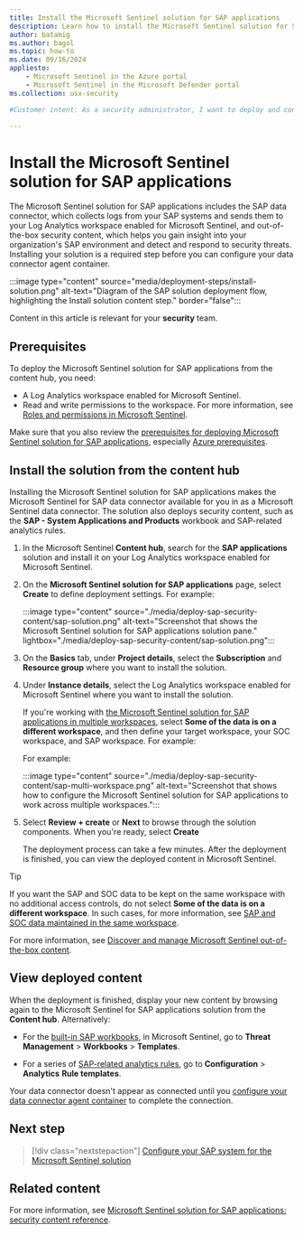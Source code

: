```yaml
---
title: Install the Microsoft Sentinel solution for SAP applications
description: Learn how to install the Microsoft Sentinel solution for SAP applications from the content hub to your Log Analytics workspace enabled for Microsoft Sentinel.
author: batamig
ms.author: bagol
ms.topic: how-to
ms.date: 09/16/2024
appliesto:
    - Microsoft Sentinel in the Azure portal
    - Microsoft Sentinel in the Microsoft Defender portal
ms.collection: usx-security

#Customer intent: As a security administrator, I want to deploy and configure security monitoring for SAP applications using Microsoft Sentinel so that I can enhance the security posture and threat detection capabilities of my SAP environment.

---
```


# Install the Microsoft Sentinel solution for SAP applications

The Microsoft Sentinel solution for SAP applications includes the SAP data connector, which collects logs from your SAP systems and sends them to your Log Analytics workspace enabled for Microsoft Sentinel, and out-of-the-box security content, which helps you gain insight into your organization's SAP environment and detect and respond to security threats. Installing your solution is a required step before you can configure your data connector agent container.

:::image type="content" source="media/deployment-steps/install-solution.png" alt-text="Diagram of the SAP solution deployment flow, highlighting the Install solution content step." border="false":::

Content in this article is relevant for your **security** team.

## Prerequisites

To deploy the Microsoft Sentinel solution for SAP applications from the content hub, you need:

- A Log Analytics workspace enabled for Microsoft Sentinel.
- Read and write permissions to the workspace. For more information, see [Roles and permissions in Microsoft Sentinel](../roles.md).

Make sure that you also review the [prerequisites for deploying Microsoft Sentinel solution for SAP applications](prerequisites-for-deploying-sap-continuous-threat-monitoring.md), especially [Azure prerequisites](prerequisites-for-deploying-sap-continuous-threat-monitoring.md#azure-prerequisites).

## Install the solution from the content hub

Installing the Microsoft Sentinel solution for SAP applications makes the Microsoft Sentinel for SAP data connector available for you in as a Microsoft Sentinel data connector. The solution also deploys security content, such as the **SAP - System Applications and Products** workbook and SAP-related analytics rules.

1. In the Microsoft Sentinel **Content hub**, search for the **SAP applications** solution and install it on your Log Analytics workspace enabled for Microsoft Sentinel. 

1. On the **Microsoft Sentinel solution for SAP applications** page, select **Create** to define deployment settings. For example:

    :::image type="content" source="./media/deploy-sap-security-content/sap-solution.png" alt-text="Screenshot that shows the Microsoft Sentinel solution for SAP applications solution pane." lightbox="./media/deploy-sap-security-content/sap-solution.png":::

1. On the **Basics** tab, under **Project details**, select the **Subscription** and **Resource group** where you want to install the solution.

1. Under **Instance details**, select the Log Analytics workspace enabled for Microsoft Sentinel where you want to install the solution.

    If you're working with [the Microsoft Sentinel solution for SAP applications in multiple workspaces](cross-workspace.md), select **Some of the data is on a different workspace**, and then define your target workspace, your SOC workspace, and SAP workspace. For example:

    For example:

    :::image type="content" source="./media/deploy-sap-security-content/sap-multi-workspace.png" alt-text="Screenshot that shows how to configure the Microsoft Sentinel solution for SAP applications to work across multiple workspaces.":::

1. Select **Review + create** or **Next** to browse through the solution components. When you're ready, select **Create**

    The deployment process can take a few minutes. After the deployment is finished, you can view the deployed content in Microsoft Sentinel.

> [!TIP]
> If you want the SAP and SOC data to be kept on the same workspace with no additional access controls, do not select **Some of the data is on a different workspace**. In such cases, for more information, see [SAP and SOC data maintained in the same workspace](cross-workspace.md#sap-and-soc-data-maintained-in-the-same-workspace).

For more information, see [Discover and manage Microsoft Sentinel out-of-the-box content](../sentinel-solutions-deploy.md).

## View deployed content

When the deployment is finished, display your new content by browsing again to the Microsoft Sentinel for SAP applications solution from the **Content hub**. Alternatively:

- For the [built-in SAP workbooks](sap-solution-security-content.md#built-in-workbooks), in Microsoft Sentinel, go to **Threat Management** > **Workbooks** > **Templates**.

- For a series of [SAP-related analytics rules](sap-solution-security-content.md#built-in-analytics-rules), go to **Configuration** > **Analytics** **Rule templates**.

Your data connector doesn't appear as connected until you [configure your data connector agent container](deploy-data-connector-agent-container.md) to complete the connection.

## Next step

> [!div class="nextstepaction"]
> [Configure your SAP system for the Microsoft Sentinel solution](preparing-sap.md)

## Related content

For more information, see [Microsoft Sentinel solution for SAP applications: security content reference](sap-solution-security-content.md).
